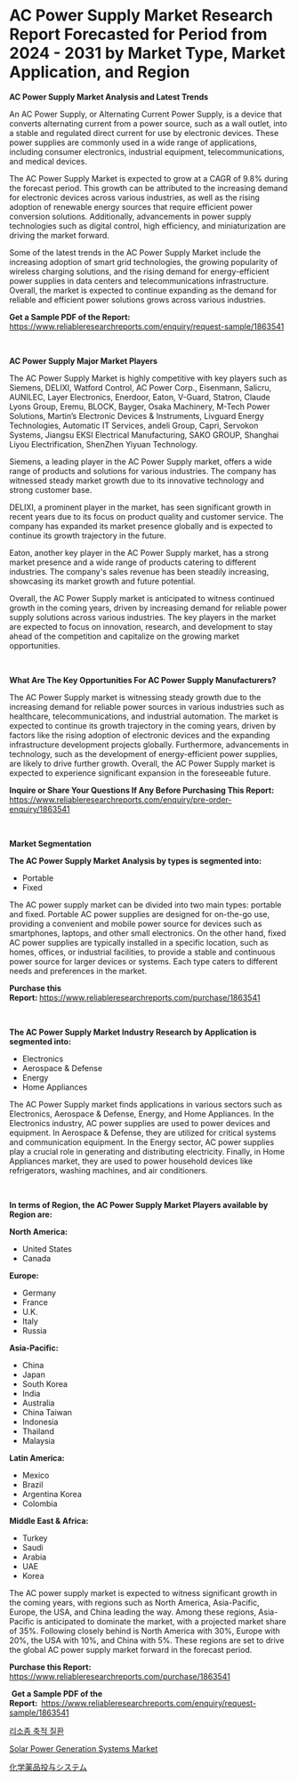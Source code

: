 <p><h1>AC Power Supply Market Research Report Forecasted for Period from 2024 -  2031 by Market Type, Market Application, and Region</h1></p><p><strong>AC Power Supply Market Analysis and Latest Trends</strong></p>
<p><p>An AC Power Supply, or Alternating Current Power Supply, is a device that converts alternating current from a power source, such as a wall outlet, into a stable and regulated direct current for use by electronic devices. These power supplies are commonly used in a wide range of applications, including consumer electronics, industrial equipment, telecommunications, and medical devices.</p><p>The AC Power Supply Market is expected to grow at a CAGR of 9.8% during the forecast period. This growth can be attributed to the increasing demand for electronic devices across various industries, as well as the rising adoption of renewable energy sources that require efficient power conversion solutions. Additionally, advancements in power supply technologies such as digital control, high efficiency, and miniaturization are driving the market forward.</p><p>Some of the latest trends in the AC Power Supply Market include the increasing adoption of smart grid technologies, the growing popularity of wireless charging solutions, and the rising demand for energy-efficient power supplies in data centers and telecommunications infrastructure. Overall, the market is expected to continue expanding as the demand for reliable and efficient power solutions grows across various industries.</p></p>
<p><strong>Get a Sample PDF of the Report:&nbsp;</strong> <a href="https://www.reliableresearchreports.com/enquiry/request-sample/1863541">https://www.reliableresearchreports.com/enquiry/request-sample/1863541</a></p>
<p>&nbsp;</p>
<p><strong>AC Power Supply Major Market Players</strong></p>
<p><p>The AC Power Supply Market is highly competitive with key players such as Siemens, DELIXI, Watford Control, AC Power Corp., Eisenmann, Salicru, AUNILEC, Layer Electronics, Enerdoor, Eaton, V-Guard, Statron, Claude Lyons Group, Eremu, BLOCK, Bayger, Osaka Machinery, M-Tech Power Solutions, Martin’s Electronic Devices & Instruments, Livguard Energy Technologies, Automatic IT Services, andeli Group, Capri, Servokon Systems, Jiangsu EKSI Electrical Manufacturing, SAKO GROUP, Shanghai Liyou Electrification, ShenZhen Yiyuan Technology.</p><p>Siemens, a leading player in the AC Power Supply market, offers a wide range of products and solutions for various industries. The company has witnessed steady market growth due to its innovative technology and strong customer base.</p><p>DELIXI, a prominent player in the market, has seen significant growth in recent years due to its focus on product quality and customer service. The company has expanded its market presence globally and is expected to continue its growth trajectory in the future.</p><p>Eaton, another key player in the AC Power Supply market, has a strong market presence and a wide range of products catering to different industries. The company's sales revenue has been steadily increasing, showcasing its market growth and future potential.</p><p>Overall, the AC Power Supply market is anticipated to witness continued growth in the coming years, driven by increasing demand for reliable power supply solutions across various industries. The key players in the market are expected to focus on innovation, research, and development to stay ahead of the competition and capitalize on the growing market opportunities.</p></p>
<p>&nbsp;</p>
<p><strong>What Are The Key Opportunities For AC Power Supply Manufacturers?</strong></p>
<p><p>The AC Power Supply market is witnessing steady growth due to the increasing demand for reliable power sources in various industries such as healthcare, telecommunications, and industrial automation. The market is expected to continue its growth trajectory in the coming years, driven by factors like the rising adoption of electronic devices and the expanding infrastructure development projects globally. Furthermore, advancements in technology, such as the development of energy-efficient power supplies, are likely to drive further growth. Overall, the AC Power Supply market is expected to experience significant expansion in the foreseeable future.</p></p>
<p><strong>Inquire or Share Your Questions If Any Before Purchasing This Report:</strong> <a href="https://www.reliableresearchreports.com/enquiry/pre-order-enquiry/1863541">https://www.reliableresearchreports.com/enquiry/pre-order-enquiry/1863541</a></p>
<p>&nbsp;</p>
<p><strong>Market Segmentation</strong></p>
<p><strong>The AC Power Supply Market Analysis by types is segmented into:</strong></p>
<p><ul><li>Portable</li><li>Fixed</li></ul></p>
<p><p>The AC power supply market can be divided into two main types: portable and fixed. Portable AC power supplies are designed for on-the-go use, providing a convenient and mobile power source for devices such as smartphones, laptops, and other small electronics. On the other hand, fixed AC power supplies are typically installed in a specific location, such as homes, offices, or industrial facilities, to provide a stable and continuous power source for larger devices or systems. Each type caters to different needs and preferences in the market.</p></p>
<p><strong>Purchase this Report:&nbsp;</strong><a href="https://www.reliableresearchreports.com/purchase/1863541">https://www.reliableresearchreports.com/purchase/1863541</a></p>
<p>&nbsp;</p>
<p><strong>The AC Power Supply Market Industry Research by Application is segmented into:</strong></p>
<p><ul><li>Electronics</li><li>Aerospace & Defense</li><li>Energy</li><li>Home Appliances</li></ul></p>
<p><p>The AC Power Supply market finds applications in various sectors such as Electronics, Aerospace & Defense, Energy, and Home Appliances. In the Electronics industry, AC power supplies are used to power devices and equipment. In Aerospace & Defense, they are utilized for critical systems and communication equipment. In the Energy sector, AC power supplies play a crucial role in generating and distributing electricity. Finally, in Home Appliances market, they are used to power household devices like refrigerators, washing machines, and air conditioners.</p></p>
<p>&nbsp;</p>
<p><strong>In terms of Region, the AC Power Supply Market Players available by Region are:</strong></p>
<p>
    <p> <strong> North America: </strong>
        <ul>
            <li>United States</li>
            <li>Canada</li>
        </ul>
        </p> 
    <p> <strong> Europe: </strong>
        <ul>
            <li>Germany</li>
            <li>France</li>
            <li>U.K.</li>
            <li>Italy</li>
            <li>Russia</li>
        </ul>
        </p> 
    <p> <strong> Asia-Pacific: </strong>
        <ul>
            <li>China</li>
            <li>Japan</li>
            <li>South Korea</li>
            <li>India</li>
            <li>Australia</li>
            <li>China Taiwan</li>
            <li>Indonesia</li>
            <li>Thailand</li>
            <li>Malaysia</li>
        </ul>
        </p> 
    <p> <strong> Latin America: </strong>
        <ul>
            <li>Mexico</li>
            <li>Brazil</li>
            <li>Argentina Korea</li>
            <li>Colombia</li>
        </ul>
        </p> 
    <p> <strong> Middle East & Africa: </strong>
        <ul>
            <li>Turkey</li>
            <li>Saudi</li>
            <li>Arabia</li>
            <li>UAE</li>
            <li>Korea</li>
        </ul>
    </p>
    </p>
<p><p>The AC power supply market is expected to witness significant growth in the coming years, with regions such as North America, Asia-Pacific, Europe, the USA, and China leading the way. Among these regions, Asia-Pacific is anticipated to dominate the market, with a projected market share of 35%. Following closely behind is North America with 30%, Europe with 20%, the USA with 10%, and China with 5%. These regions are set to drive the global AC power supply market forward in the forecast period.</p></p>
<p><strong>Purchase this Report: </strong><a href="https://www.reliableresearchreports.com/purchase/1863541">https://www.reliableresearchreports.com/purchase/1863541</a></p>
<p>&nbsp;<strong>Get a Sample PDF of the Report:&nbsp;&nbsp;</strong><a href="https://www.reliableresearchreports.com/enquiry/request-sample/1863541">https://www.reliableresearchreports.com/enquiry/request-sample/1863541</a></p>
<p><strong></strong></p>
<p><p><a href="https://github.com/trmesnao7959541/Market-Research-Report-List-1/blob/main/474453115077.md">리소좀 축적 질환</a></p><p><a href="https://github.com/PeterParrish5/Market-Research-Report-List-4/blob/main/solar-power-generation-systems-market.md">Solar Power Generation Systems Market</a></p><p><a href="https://medium.com/@nicholas.ellison0076890/%E5%8C%96%E5%AD%A6%E6%8A%95%E8%96%AC%E3%82%B7%E3%82%B9%E3%83%86%E3%83%A0%E5%B8%82%E5%A0%B4%E3%81%AF-%E5%B8%82%E5%A0%B4%E3%82%B7%E3%82%A7%E3%82%A2-%E5%B8%82%E5%A0%B4%E5%8B%95%E5%90%91-%E3%81%8A%E3%82%88%E3%81%B3%E5%B8%82%E5%A0%B4%E6%88%90%E9%95%B7%E3%81%AB%E9%96%A2%E3%81%99%E3%82%8B%E6%83%85%E5%A0%B1%E3%82%92%E6%8F%90%E4%BE%9B%E3%81%97%E3%81%BE%E3%81%99-895d4608c2fc">化学薬品投与システム</a></p></p>